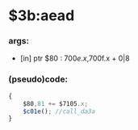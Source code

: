 ﻿
# $3b:aead


### args:
+	[in] ptr $80 : $700e.x,$700f.x + 0|8

### (pseudo)code:
```js
{
	$80,81 += $7105.x;
	$c01e(); //call_da3a
}
```



